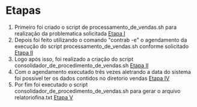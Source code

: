 
# Etapas


1. Primeiro foi criado o script de processamento_de_vendas.sh para realização da problematica solicitada
[Etapa I](etapa-1/ecommerce/processamento_de_vendas.sh)
2. Depois foi feito utilizando o comando "contrab -e" o agendamento da execução do script processamento_de_vendas.sh conforme solicitado
[Etapa II](etapa-1/ecommerce/comando_de_agendamento.txt)
3. Logo após isso, foi realizado a criação do script consolidador_de_procedimento_de_vendas.sh
[Etapa II](etapa-1/ecommerce/consolidador_de_procedimento_de_vendas.sh)
4. Com o agendamento executado três vezes aletrando a data do sistema foi possivel ter os dados contidos no diretorio vendas
[Etapa IV](etapa-1/ecommerce/vendas/)
5. Por fim foi executado o script consolidador_de_procedimento_de_vendas.sh para gerar o arquivo relatoriofina.txt
[Etapa V](etapa-1/ecommerce/relatoriofina.txt)



